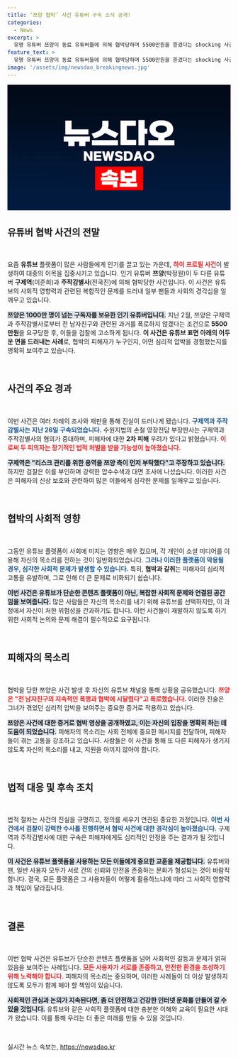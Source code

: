```yaml
---
title: ‘쯔양 협박’ 사건 유튜버 구속 소식 공개!
categories:
  - News
excerpt: >
  유명 유튜버 쯔양이 동료 유튜버들에 의해 협박당하며 5500만원을 뜯겼다는 shocking 사건! 구제역과 주작감별사가 구속되며 진실이 드러날까? 클릭해서 사건의 전말을 확인해보세요!
feature_text: >
  유명 유튜버 쯔양이 동료 유튜버들에 의해 협박당하며 5500만원을 뜯겼다는 shocking 사건! 구제역과 주작감별사가 구속되며 진실이 드러날까? 클릭해서 사건의 전말을 확인해보세요!
image: '/assets/img/newsdao_breakingnews.jpg'
---
```


<p><img src="/assets/img/newsdao_breakingnews.jpg" alt="ranknews 속보" /></p>

<h2 data-ke-size="size26">유튜버 협박 사건의 전말</h2>

<p data-ke-size="size16">&nbsp;</p>

<p>요즘 <strong>유튜브</strong> 플랫폼이 많은 사람들에게 인기를 끌고 있는 가운데, <b><span style="color: #ee2323;">하이 프로필 사건</span></b>이 발생하여 대중의 이목을 집중시키고 있습니다. 인기 유튜버 <strong>쯔양</strong>(박정원)이 두 다른 유튜버 <strong>구제역</strong>(이준희)과 <strong>주작감별사</strong>(전국진)에 의해 협박당한 사건입니다. 이 사건은 유튜브의 사회적 영향력과 관련된 복합적인 문제를 드러내 일부 팬들과 사회의 경각심을 일깨우고 있습니다. </p>

<p><b><span style="background-color: #21538527;">쯔양은 1000만 명이 넘는 구독자를 보유한 인기 유튜버입니다.</span></b> 지난 2월, 쯔양은 구제역과 주작감별사로부터 전 남자친구와 관련된 과거를 폭로하지 않겠다는 조건으로 <strong>5500만원</strong>을 요구당한 후, 이들을 검찰에 고소하게 됩니다. <strong>이 사건은 유튜브 표면 아래의 어두운 면을 드러내는 사례</strong>로, 협박의 피해자가 누구인지, 어떤 심리적 압박을 경험했는지를 명확히 보여주고 있습니다.</p>

<p data-ke-size="size16">&nbsp;</p>

<h2 data-ke-size="size26">사건의 주요 경과</h2>

<p data-ke-size="size16">&nbsp;</p>

<p>이번 사건은 여러 차례의 조사와 재판을 통해 진실이 드러나게 됐습니다. <b><span style="color: #1a5490;">구제역과 주작감별사는 지난 26일 구속되었습니다.</span></b> 수원지법의 손철 영장전담 부장판사는 구제역과 주작감별사의 혐의가 중대하며, 피해자에 대한 <strong>2차 피해</strong> 우려가 있다고 밝혔습니다. <b><span style="color: #ee2323;">이로써 두 피의자는 장기적인 법적 처벌을 받을 가능성이 높아졌습니다.</span></b> </p>

<p><b><span style="background-color: #21538527;">구제역은 "리스크 관리를 위한 용역을 쯔양 측이 먼저 부탁했다"고 주장하고 있습니다.</span></b> 하지만 검찰은 이를 부인하며 강력한 압수수색과 대면 조사에 나섰습니다. 이러한 사건은 피해자의 신상 보호와 관련하여 많은 이들에게 심각한 문제를 일깨우고 있습니다.</p>

<p data-ke-size="size16">&nbsp;</p>

<h2 data-ke-size="size26">협박의 사회적 영향</h2>

<p data-ke-size="size16">&nbsp;</p>

<p>그동안 유튜브 플랫폼이 사회에 미치는 영향은 매우 컸으며, 각 개인이 소셜 미디어를 이용해 자신의 목소리를 전하는 것이 일반화되었습니다. <b><span style="color: #1a5490;">그러나 이러한 플랫폼이 악용될 경우, 심각한 사회적 문제가 발생할 수 있습니다.</span></b> 특히, <strong>협박과 갈취</strong>는 피해자의 심리적 고통을 유발하며, 그로 인해 더 큰 문제로 비화되기 쉽습니다. </p>

<p><b><span style="background-color: #21538527;">이번 사건은 유튜브가 단순한 콘텐츠 플랫폼이 아닌, 복잡한 사회적 문제와 연결된 공간임을 보여줍니다.</span></b> 많은 사람들은 자신의 목소리를 내기 위해 유튜브를 선택하지만, 이 과정에서 자신이 처한 위험성을 간과하기도 합니다. 이런 사건들이 재발하지 않도록 하기 위한 사회적 논의와 문제 해결이 필수적으로 요구됩니다.</p>

<p data-ke-size="size16">&nbsp;</p>

<h2 data-ke-size="size26">피해자의 목소리</h2>

<p data-ke-size="size16">&nbsp;</p>

<p>협박을 당한 쯔양은 사건 발생 후 자신의 유튜브 채널을 통해 상황을 공유했습니다. <b><span style="color: #ee2323;">쯔양은 "전 남자친구의 지속적인 폭행과 협박에 시달렸다"고 폭로했습니다.</span></b> 이러한 진술은 그녀가 겪었던 심리적 압박을 보여주는 중요한 증거로 작용하고 있습니다. </p>

<p><b><span style="background-color: #21538527;">쯔양은 사건에 대한 증거로 협박 영상을 공개하였고, 이는 자신의 입장을 명확히 하는 데 도움이 되었습니다.</span></b> 피해자의 목소리는 사회 전체에 중요한 메시지를 전달하며, 피해자들이 겪는 고통을 강조하고 있습니다. 사람들은 이 사건을 통해 또 다른 피해자가 생기지 않도록 자신의 목소리를 내고, 지원을 아끼지 않아야 합니다.</p>

<p data-ke-size="size16">&nbsp;</p>

<h2 data-ke-size="size26">법적 대응 및 후속 조치</h2>

<p data-ke-size="size16">&nbsp;</p>

<p>법적 절차는 사건의 진실을 규명하고, 정의를 세우기 연관된 중요한 과정입니다. <b><span style="color: #1a5490;">이번 사건에서 검찰이 강력한 수사를 진행하면서 협박 사건에 대한 경각심이 높아졌습니다.</span></b> 구제역과 주작감별사에 대한 구속은 피해자에게도 심리적인 안정을 주는 결과가 될 것입니다. </p>

<p><b><span style="background-color: #21538527;">이 사건은 유튜브 플랫폼을 사용하는 모든 이들에게 중요한 교훈을 제공합니다.</span></b> 유튜버와 팬, 일반 사용자 모두가 서로 간의 신뢰와 안전을 존중하는 문화가 형성되는 것이 바람직합니다. 결국, 모든 플랫폼은 그 사용자들이 어떻게 활용하느냐에 따라 그 사회적 영향력과 책임이 달라집니다.</p>

<p data-ke-size="size16">&nbsp;</p>

<h2 data-ke-size="size26">결론</h2>

<p data-ke-size="size16">&nbsp;</p>

<p>이번 협박 사건은 유튜브가 단순한 콘텐츠 플랫폼을 넘어 사회적인 갈등과 문제가 얽혀 있음을 보여주는 사례입니다. <b><span style="color: #ee2323;">모든 사용자가 서로를 존중하고, 안전한 환경을 조성하기 위해 노력해야 합니다.</span></b> 피해자의 목소리는 중요하며, 이러한 사례들이 더 이상 발생하지 않도록 모두가 함께 해야 할 책임이 있습니다. </p>

<p><b><span style="background-color: #21538527;">사회적인 관심과 논의가 지속된다면, 좀 더 안전하고 건강한 인터넷 문화를 만들어 갈 수 있을 것입니다.</span></b> 유튜브와 같은 사회적 플랫폼에 대한 충분한 이해와 교육이 필요한 시대가 왔습니다. 이를 통해 우리는 더 좋은 미래를 만들 수 있을 것입니다.</p>

<p data-ke-size="size16">&nbsp;</p>
실시간 뉴스 속보는, <a href="https://newsdao.kr" rel="dofollow">https://newsdao.kr</a>


